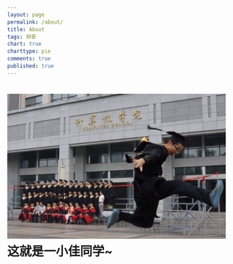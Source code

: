 ```yaml
---
layout: page
permalink: /about/
title: About
tags: 帅哥
chart: true
charttype: pie
comments: true
published: true
---
```


![img](/images/post/whu/bye.jpg)
这就是一小佳同学~
===
